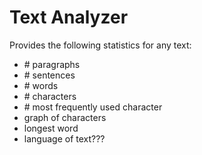 # Text Analyzer

Provides the following statistics for any text:

- \# paragraphs
- \# sentences
- \# words
- \# characters
- \# most frequently used character
- graph of characters
- longest word
- language of text???
